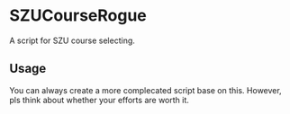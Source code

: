 # SZUCourseRogue
A script for SZU course selecting.

## Usage
You can always create a more complecated script base on this.
However, pls think about whether your efforts are worth it.